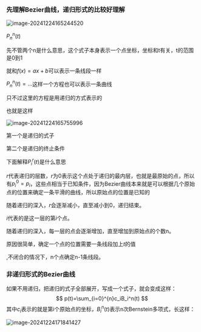 ### 先理解Bezier曲线，递归形式的比较好理解

![image-20241224165244520](C:\Users\86135\AppData\Roaming\Typora\typora-user-images\image-20241224165244520.png)

$P_n^n(t)$

先不管两个n是什么意思，这个式子本身表示一个点坐标，坐标和t有关，t的范围是0到1

就和$f(x)=ax+b$可以表示一条线段一样

$P_n^n(t)=...$这样一个方程也可以表示一条曲线

只不过这里的方程是用递归的方式表示的

也就是这样

![image-20241224165755996](C:\Users\86135\AppData\Roaming\Typora\typora-user-images\image-20241224165755996.png)

第一个是递归的式子

第二个是递归的终止条件

下面解释$P_i^r(t)$是什么意思

$r$代表递归的层数，$r$为0表示这个点处于递归的最内层，也就是最原始的点，所以有$p_i^0=p_i$，这些点相当于已知条件，因为Bezier曲线本来就是可以根据几个原始点的位置来确定一条平滑的曲线，所以原始点的位置是已知的

随着递归的深入，$r$会逐渐减小，直至减小到0，递归结束。

$i$代表的是这一层的第$i$个点。

随着递归的深入，每一层的点会逐渐增加，直至增加到原始点的个数n。

原因很简单，确定一个点的位置需要一条线段加上$t$的值

,不闭合的情况下，n个点确定n-1条线段。



### 非递归形式的Bezier曲线

如果不用递归，把递归的式子全部展开，写成一个式子，就会变成这样：
$$
p(t)=\sum_{i=0}^{n}c_iB_i^n(t)
$$
其中$c_i$表示的就是第i个原始点的坐标，$B_i^n(t)$表示n次Bernstein多项式，长这样：

![image-20241224171841427](C:\Users\86135\AppData\Roaming\Typora\typora-user-images\image-20241224171841427.png)

